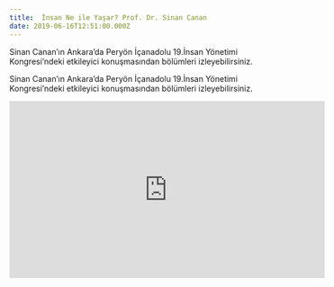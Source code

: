```yaml
---
title:  İnsan Ne ile Yaşar? Prof. Dr. Sinan Canan
date: 2019-06-16T12:51:00.000Z
---
```


Sinan Canan’ın Ankara’da Peryön İçanadolu 19.İnsan Yönetimi Kongresi’ndeki etkileyici konuşmasından bölümleri izleyebilirsiniz.

<!-- more -->

Sinan Canan’ın Ankara’da Peryön İçanadolu 19.İnsan Yönetimi Kongresi’ndeki etkileyici konuşmasından bölümleri izleyebilirsiniz.

<iframe width="560" height="315" src="https://www.youtube.com/embed/HSBEKWvXOFY" frameborder="0" allow="accelerometer; autoplay; encrypted-media; gyroscope; picture-in-picture" allowfullscreen></iframe>
